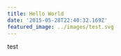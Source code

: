 ```yaml
---
title: Hello World
date: '2015-05-28T22:40:32.169Z'
featured_image: ../images/test.svg
---
```


test
